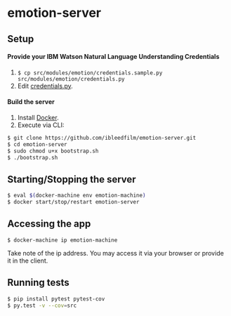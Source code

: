 # emotion-server

## Setup

  #### Provide your IBM Watson Natural Language Understanding Credentials
  1. `$ cp src/modules/emotion/credentials.sample.py src/modules/emotion/credentials.py`
  2. Edit [credentials.py](/src/modules/emotion/credentials.py).

  #### Build the server
  1. Install [Docker](https://docs.docker.com/engine/installation/).
  2. Execute via CLI:
  
  ```sh
  $ git clone https://github.com/ibleedfilm/emotion-server.git
  $ cd emotion-server
  $ sudo chmod u+x bootstrap.sh
  $ ./bootstrap.sh
  ```

## Starting/Stopping the server

  ```sh
  $ eval $(docker-machine env emotion-machine)
  $ docker start/stop/restart emotion-server
  ```

## Accessing the app

  `$ docker-machine ip emotion-machine`
  
  Take note of the ip address. You may access it via your browser or provide it in the client.
  
## Running tests

  ```sh
  $ pip install pytest pytest-cov
  $ py.test -v --cov=src
  ```
